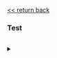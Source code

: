  [<< return back](https://github.com/julia-dizhak/code-examples)

### Test
```

 ```
<details>
    <summary> </summary>


</details>
